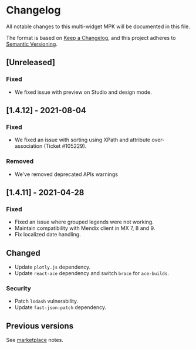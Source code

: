 # Changelog
All notable changes to this multi-widget MPK will be documented in this file.

The format is based on [Keep a Changelog](https://keepachangelog.com/en/1.0.0/), and this project adheres to [Semantic Versioning](https://semver.org/spec/v2.0.0.html).

## [Unreleased]

### Fixed
- We fixed issue with preview on Studio and design mode.

## [1.4.12] - 2021-08-04

### Fixed
- We fixed an issue with sorting using XPath and attribute over-association (Ticket #105229).

### Removed
- We've removed deprecated APIs warnings

## [1.4.11] - 2021-04-28
### Fixed
- Fixed an issue where grouped legends were not working.
- Maintain compatibility with Mendix client in MX 7, 8 and 9.
- Fix localized date handling.

## Changed
- Update `plotly.js` dependency.
- Update `react-ace` dependency and switch `brace` for `ace-builds`.

### Security
- Patch `lodash` vulnerability.
- Update `fast-json-patch` dependency.

## Previous versions

See [marketplace](https://marketplace.mendix.com/link/component/105695) notes.
